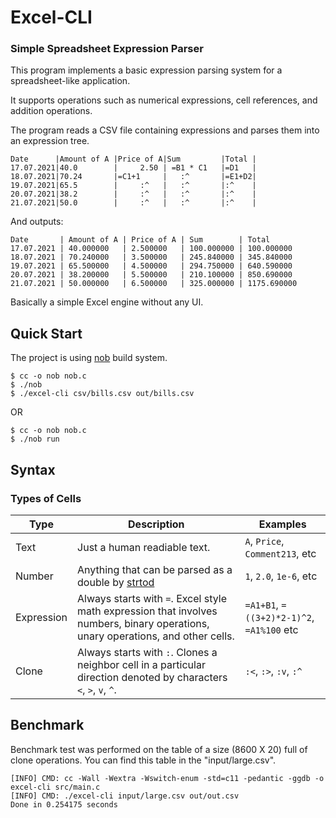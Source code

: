 # Excel-CLI


### Simple Spreadsheet Expression Parser

This program implements a basic expression parsing system for a spreadsheet-like application.

It supports operations such as numerical expressions, cell references, and addition operations.

The program reads a CSV file containing expressions and parses them into an expression tree.


```csv
Date      |Amount of A |Price of A|Sum         |Total |
17.07.2021|40.0        |     2.50 | =B1 * C1   |=D1   |
18.07.2021|70.24       |=C1+1     |   :^       |=E1+D2|
19.07.2021|65.5        |     :^   |   :^       |:^    |
20.07.2021|38.2        |     :^   |   :^       |:^    |
21.07.2021|50.0        |     :^   |   :^       |:^    |
```

And outputs:

```csv
Date       | Amount of A | Price of A | Sum        | Total      
17.07.2021 | 40.000000   | 2.500000   | 100.000000 | 100.000000 
18.07.2021 | 70.240000   | 3.500000   | 245.840000 | 345.840000 
19.07.2021 | 65.500000   | 4.500000   | 294.750000 | 640.590000 
20.07.2021 | 38.200000   | 5.500000   | 210.100000 | 850.690000 
21.07.2021 | 50.000000   | 6.500000   | 325.000000 | 1175.690000
```

Basically a simple Excel engine without any UI.

## Quick Start

The project is using [nob](https://github.com/tsoding/nob.h) build system.

```console
$ cc -o nob nob.c
$ ./nob
$ ./excel-cli csv/bills.csv out/bills.csv
```

OR

```console
$ cc -o nob nob.c
$ ./nob run
```

## Syntax

### Types of Cells

| Type       | Description                                                                                                        | Examples                          |
| ---        | ---                                                                                                                | ---                               |
| Text       | Just a human readiable text.                                                                                       | `A`, `Price`, `Comment213`, etc                |
| Number     | Anything that can be parsed as a double by [strtod](https://en.cppreference.com/w/c/string/byte/strtof)                                                                | `1`, `2.0`, `1e-6`, etc           |
| Expression | Always starts with `=`. Excel style math expression that involves numbers, binary operations, unary operations, and other cells.                         | `=A1+B1`, `=((3+2)*2-1)^2`, `=A1%100` etc |
| Clone      | Always starts with `:`. Clones a neighbor cell in a particular direction denoted by characters `<`, `>`, `v`, `^`. | `:<`, `:>`, `:v`, `:^`             |


## Benchmark

Benchmark test was performed on the table of a size (8600 X 20) full of clone operations. You can find this table in the "input/large.csv".

```console
[INFO] CMD: cc -Wall -Wextra -Wswitch-enum -std=c11 -pedantic -ggdb -o excel-cli src/main.c
[INFO] CMD: ./excel-cli input/large.csv out/out.csv
Done in 0.254175 seconds
```